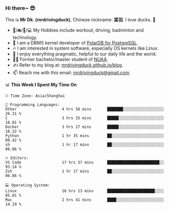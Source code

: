 ### Hi there~ 😎

This is **Mr Dk. (mrdrivingduck)**, Chinese nickname: **棠羽**. I love ducks. 🦆

- 💪/🚘/🏸/💻 My Hobbies include workout, driving, badminton and technology.
- 🍊 I am a DBMS kernel developer of [PolarDB for PostgreSQL](https://github.com/ApsaraDB/PolarDB-for-PostgreSQL).
- 🔥 I am interested in system software, especially OS kernels like *Linux*.
- 🔧 I enjoy everything pragmatic, helpful to our daily life and the world.
- 👨‍🎓 Former bachelor/master student of [NUAA](https://en.wikipedia.org/wiki/Nanjing_University_of_Aeronautics_and_Astronautics).
- ✍ Refer to my blog at: [mrdrivingduck.github.io/blog](https://mrdrivingduck.github.io/blog/).
- 📫 Reach me with this email: [mrdrivingduck@gmail.com](mailto:mrdrivingduck@gmail.com).

<!--START_SECTION:waka-->
📊 **This Week I Spent My Time On** 

```text
🕑︎ Time Zone: Asia/Shanghai

💬 Programming Languages: 
Other                    4 hrs 58 mins       ███████░░░░░░░░░░░░░░░░░░   26.31 % 
C                        3 hrs 33 mins       █████░░░░░░░░░░░░░░░░░░░░   18.81 % 
Docker                   3 hrs 27 mins       █████░░░░░░░░░░░░░░░░░░░░   18.32 % 
Python                   1 hr 35 mins        ██░░░░░░░░░░░░░░░░░░░░░░░   08.42 % 
sh                       1 hr 17 mins        ██░░░░░░░░░░░░░░░░░░░░░░░   06.86 % 

🔥 Editors: 
VS Code                  17 hrs 37 mins      ███████████████████████░░   93.14 % 
Zsh                      1 hr 17 mins        ██░░░░░░░░░░░░░░░░░░░░░░░   06.86 % 

💻 Operating System: 
Linux                    16 hrs 13 mins      █████████████████████░░░░   85.81 % 
Mac                      2 hrs 41 mins       ████░░░░░░░░░░░░░░░░░░░░░   14.19 % 
```


<!--END_SECTION:waka-->

<!-- ![Mr Dk.'s GitHub Stats](https://github-readme-stats.vercel.app/api?username=mrdrivingduck&count_private&show_icons=true&theme=buefy) -->

<!-- ![Most Used Languages](https://github-readme-stats.vercel.app/api/top-langs/?username=mrdrivingduck&exclude_repo=mips32-CPU,snort-tcp-socket&theme=buefy&layout=compact&langs_count=10) -->


<!--
**mrdrivingduck/mrdrivingduck** is a ✨ _special_ ✨ repository because its `README.md` (this file) appears on your GitHub profile.

Here are some ideas to get you started:

- 🔭 I’m currently working on ...
- 🌱 I’m currently learning ...
- 👯 I’m looking to collaborate on ...
- 🤔 I’m looking for help with ...
- 💬 Ask me about ...
- 📫 How to reach me: ...
- 😄 Pronouns: ...
- ⚡ Fun fact: ...
-->
